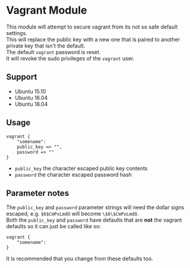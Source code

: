 # Vagrant Module

This module will attempt to secure vagrant from its not so safe default settings.  
This will replace the public key with a new one that is paired to another private key that isn't the default.  
The default `vagrant` password is reset.  
It will revoke the sudo privileges of the `vagrant` user.  
  
## Support
* Ubuntu 15.10
* Ubuntu 16.04
* Ubuntu 18.04

## Usage
```
vagrant {
    "somename":
    public_key => "",
    password => ""
}
```

* `public_key` the character escaped public key contents 
* `password` the character escaped password hash 

## Parameter notes
The `public_key` and `password` parameter strings will need the dollar signs escaped, e.g. `$6$CmPxLmdO` will become `\$6\$CmPxLmdO`.  
Both the `public_key` and `password` have defaults that are **not** the vagrant defaults so it can just be called like so:  
```
vagrant {
    "somename":
}
```
It is recommended that you change from these defaults too.  